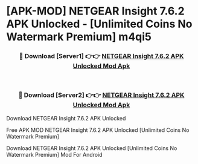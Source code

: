# [APK-MOD] NETGEAR Insight 7.6.2 APK Unlocked - [Unlimited Coins No Watermark Premium] m4qi5



<div align="center">
<h3>🔴 Download [Server1] 👉👉 <a href="https://momento.my/?title=NETGEAR_Insight_7.6.2_APK_Unlocked">NETGEAR Insight 7.6.2 APK Unlocked Mod Apk</a></h3><br>

<h3>🔴 Download [Server2] 👉👉 <a href="https://momento.my/?title=NETGEAR_Insight_7.6.2_APK_Unlocked">NETGEAR Insight 7.6.2 APK Unlocked Mod Apk</a></h3>
</div>



Download NETGEAR Insight 7.6.2 APK Unlocked 

Free APK MOD NETGEAR Insight 7.6.2 APK Unlocked [Unlimited Coins No Watermark Premium]

Download NETGEAR Insight 7.6.2 APK Unlocked [Unlimited Coins No Watermark Premium] Mod For Android
